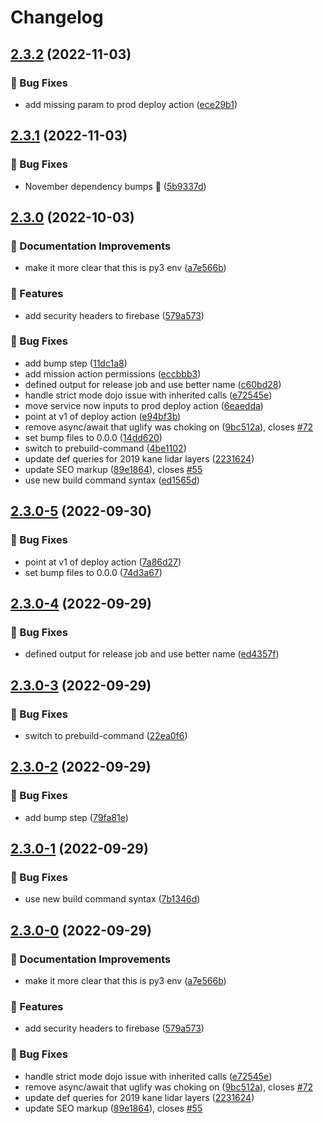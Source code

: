 # Changelog

## [2.3.2](https://github.com/agrc/raster/compare/v2.3.1...v2.3.2) (2022-11-03)


### 🐛 Bug Fixes

* add missing param to prod deploy action ([ece29b1](https://github.com/agrc/raster/commit/ece29b11ba63b4224d38e429b2ab5744bc9661d4))

## [2.3.1](https://github.com/agrc/raster/compare/v2.3.0...v2.3.1) (2022-11-03)


### 🐛 Bug Fixes

* November dependency bumps 🌲 ([5b9337d](https://github.com/agrc/raster/commit/5b9337d95d6a8e5ff21d54e8d1ee907e0dd8005f))

## [2.3.0](https://github.com/agrc/raster/compare/v2.2.7...v2.3.0) (2022-10-03)


### 📖 Documentation Improvements

* make it more clear that this is py3 env ([a7e566b](https://github.com/agrc/raster/commit/a7e566ba8ad96233dc7733b29e0903bcda240bc1))


### 🚀 Features

* add security headers to firebase ([579a573](https://github.com/agrc/raster/commit/579a573e72f7882529878f1305f810959c88cdbc))


### 🐛 Bug Fixes

* add bump step ([11dc1a8](https://github.com/agrc/raster/commit/11dc1a80c90a23daeac15214d7deff22e4e6c603))
* add mission action permissions ([eccbbb3](https://github.com/agrc/raster/commit/eccbbb3d5ba329bd3c8095c7d31e713e1cdca45c))
* defined output for release job and use better name ([c60bd28](https://github.com/agrc/raster/commit/c60bd2864c6db966c8b49a1f7d9fb9a21043c268))
* handle strict mode dojo issue with inherited calls ([e72545e](https://github.com/agrc/raster/commit/e72545e1e339679a5041d97bf3542e5900af44bc))
* move service now inputs to prod deploy action ([6eaedda](https://github.com/agrc/raster/commit/6eaeddacdbc80f48821b996c60fe3cb131000737))
* point at v1 of deploy action ([e94bf3b](https://github.com/agrc/raster/commit/e94bf3b93f4ab7c11ee66830a34f30f87fc50250))
* remove async/await that uglify was choking on ([9bc512a](https://github.com/agrc/raster/commit/9bc512aae560274ba248773455beeda576b6cdb4)), closes [#72](https://github.com/agrc/raster/issues/72)
* set bump files to 0.0.0 ([14dd620](https://github.com/agrc/raster/commit/14dd620b57520e8fa9a5cf6024896c81ad9e7974))
* switch to prebuild-command ([4be1102](https://github.com/agrc/raster/commit/4be11020004a138c0a862b719b5743edff752b80))
* update def queries for 2019 kane lidar layers ([2231624](https://github.com/agrc/raster/commit/2231624d9c1d4571404d06f7256d9bf149175fce))
* update SEO markup ([89e1864](https://github.com/agrc/raster/commit/89e18643a6bd1f427f0b4008cdff1c57c157b8d2)), closes [#55](https://github.com/agrc/raster/issues/55)
* use new build command syntax ([ed1565d](https://github.com/agrc/raster/commit/ed1565de54ce5238bd20342c7dd0355b5dec19f2))

## [2.3.0-5](https://github.com/agrc/raster/compare/v2.3.0-4...v2.3.0-5) (2022-09-30)


### 🐛 Bug Fixes

* point at v1 of deploy action ([7a86d27](https://github.com/agrc/raster/commit/7a86d2718c9900f328694be49baa28fdf62f2d6f))
* set bump files to 0.0.0 ([74d3a67](https://github.com/agrc/raster/commit/74d3a677e1a05f8639ef676bddaebbbb2fbe95e4))

## [2.3.0-4](https://github.com/agrc/raster/compare/v2.3.0-3...v2.3.0-4) (2022-09-29)


### 🐛 Bug Fixes

* defined output for release job and use better name ([ed4357f](https://github.com/agrc/raster/commit/ed4357fd264e00af978a01afb0e9b589ce2048f4))

## [2.3.0-3](https://github.com/agrc/raster/compare/v2.3.0-2...v2.3.0-3) (2022-09-29)


### 🐛 Bug Fixes

* switch to prebuild-command ([22ea0f6](https://github.com/agrc/raster/commit/22ea0f67072327ef1c3b851be9a70fd94933164f))

## [2.3.0-2](https://github.com/agrc/raster/compare/v2.3.0-1...v2.3.0-2) (2022-09-29)


### 🐛 Bug Fixes

* add bump step ([79fa81e](https://github.com/agrc/raster/commit/79fa81ed653de61950a3cce2850e7231b0df7979))

## [2.3.0-1](https://github.com/agrc/raster/compare/v2.3.0-0...v2.3.0-1) (2022-09-29)


### 🐛 Bug Fixes

* use new build command syntax ([7b1346d](https://github.com/agrc/raster/commit/7b1346d9d506db27a9cbe2017ef442d26cf4c170))

## [2.3.0-0](https://github.com/agrc/raster/compare/v2.2.7...v2.3.0-0) (2022-09-29)


### 📖 Documentation Improvements

* make it more clear that this is py3 env ([a7e566b](https://github.com/agrc/raster/commit/a7e566ba8ad96233dc7733b29e0903bcda240bc1))


### 🚀 Features

* add security headers to firebase ([579a573](https://github.com/agrc/raster/commit/579a573e72f7882529878f1305f810959c88cdbc))


### 🐛 Bug Fixes

* handle strict mode dojo issue with inherited calls ([e72545e](https://github.com/agrc/raster/commit/e72545e1e339679a5041d97bf3542e5900af44bc))
* remove async/await that uglify was choking on ([9bc512a](https://github.com/agrc/raster/commit/9bc512aae560274ba248773455beeda576b6cdb4)), closes [#72](https://github.com/agrc/raster/issues/72)
* update def queries for 2019 kane lidar layers ([2231624](https://github.com/agrc/raster/commit/2231624d9c1d4571404d06f7256d9bf149175fce))
* update SEO markup ([89e1864](https://github.com/agrc/raster/commit/89e18643a6bd1f427f0b4008cdff1c57c157b8d2)), closes [#55](https://github.com/agrc/raster/issues/55)
